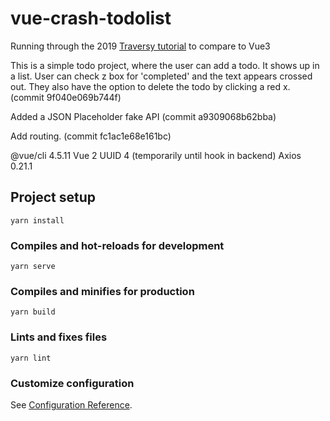 # vue-crash-todolist

Running through the 2019 [Traversy tutorial](https://www.youtube.com/watch?v=Wy9q22isx3U) to compare to Vue3

This is a simple todo project, where the user can add a todo. It shows up in a list. User can check z box for 'completed' and the text appears crossed out. They also have the option to delete the todo by clicking a red x. (commit 9f040e069b744f)

Added a JSON Placeholder fake API (commit a9309068b62bba)

Add routing. (commit fc1ac1e68e161bc)


@vue/cli 4.5.11
Vue 2
UUID 4 (temporarily until hook in backend)
Axios 0.21.1


## Project setup
```
yarn install
```

### Compiles and hot-reloads for development
```
yarn serve
```

### Compiles and minifies for production
```
yarn build
```

### Lints and fixes files
```
yarn lint
```

### Customize configuration
See [Configuration Reference](https://cli.vuejs.org/config/).
